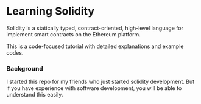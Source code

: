 # Learning Solidity
Solidity is a statically typed, contract-oriented, high-level language for implement smart contracts on the Ethereum platform.

This is a code-focused tutorial with detailed explanations and example codes.


### Background
I started this repo for my friends who just started solidity development.
But if you have experience with software development, you will be able to understand this easily.
